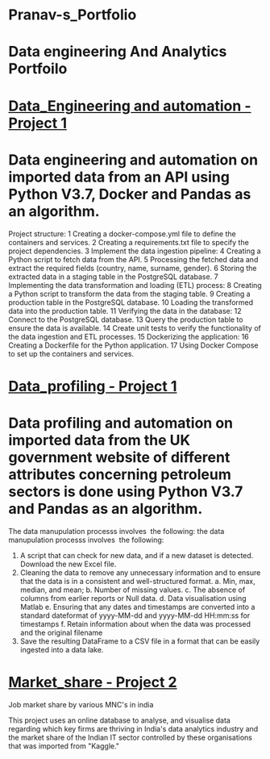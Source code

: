 # Pranav-s_Portfolio

# Data engineering And Analytics Portfoilo

# [Data_Engineering and automation - Project 1](https://github.com/Pranavprasanthan/data-engg.git)
# Data engineering and automation on imported data from an API using Python V3.7, Docker and Pandas as an algorithm.

Project structure:
1  Creating a docker-compose.yml file to define the containers and services.
2 Creating a requirements.txt file to specify the project dependencies.
3  Implement the data ingestion pipeline:
4  Creating a Python script to fetch data from the API.
5  Processing the fetched data and extract the required fields (country, name, surname, gender).
6  Storing the extracted data in a staging table in the PostgreSQL database.
7  Implementing the data transformation and loading (ETL) process:
8  Creating a Python script to transform the data from the staging table.
9  Creating a production table in the PostgreSQL database.
10  Loading the transformed data into the production table.
11  Verifying the data in the database:
12  Connect to the PostgreSQL database.
13  Query the production table to ensure the data is available.
14  Create unit tests to verify the functionality of the data ingestion and ETL processes.
15  Dockerizing the application:
16  Creating a Dockerfile for the Python application.
17  Using Docker Compose to set up the containers and services.

# [Data_profiling - Project 1](https://github.com/Pranavprasanthan/Data_profiling.git)
# Data profiling and automation on imported data from the UK government website of different attributes concerning petroleum sectors is done using Python V3.7 and Pandas as an algorithm. 
The data manupulation processs involves  the following: the data manupulation processs involves  the following:  
1. A script that can check for new data, and if a new dataset is detected. Download the new Excel file.
2. Cleaning the data to remove any unnecessary information and to ensure that the data is in a 
consistent and well-structured format.
  a. Min, max, median, and mean;
  b. Number of missing values.
  c. The absence of columns from earlier reports or Null data.
  d. Data visualisation using Matlab
  e. Ensuring that any dates and timestamps are converted into a standard dateformat of 
   yyyy-MM-dd and yyyy-MM-dd HH:mm:ss for timestamps
  f. Retain information about when the data was processed and the original filename
4. Save the resulting DataFrame to a CSV file in a format that can be easily ingested into a data 
lake.


# [Market_share - Project 2](https://github.com/Pranavprasanthan/Market_share.git)
Job market share by various MNC's in india

This project uses an online database to analyse, and visualise data regarding which key firms are thriving in India's data analytics industry and the market share of the Indian IT sector controlled by these organisations that was imported from "Kaggle."
